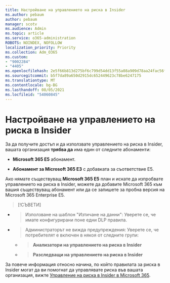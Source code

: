 ```yaml
---
title: Настройване на управлението на риска в Insider
ms.author: pebaum
author: pebaum
manager: scotv
ms.audience: Admin
ms.topic: article
ms.service: o365-administration
ROBOTS: NOINDEX, NOFOLLOW
localization_priority: Priority
ms.collection: Adm_O365
ms.custom:
- "9002284"
- "4405"
ms.openlocfilehash: 2e5f66b813d275bf6c799d54dd13f55a08a909d78aa24fac56f54caf8a0f4f58
ms.sourcegitcommit: b5f7da89a650d2915dc652449623c78be6247175
ms.translationtype: MT
ms.contentlocale: bg-BG
ms.lasthandoff: 08/05/2021
ms.locfileid: "54060845"
---
```

# <a name="set-up-insider-risk-management"></a>Настройване на управлението на риска в Insider

За да получите достъп и да използвате управлението на риска в Insider, вашата организация **трябва да** има един от следните абонаменти:

- **Microsoft 365 E5** абонамент.

- **Абонамент за Microsoft 365 E3** с добавката за съответствие E5.

Ако нямате съществуващ **Microsoft 365 E5** план и искате да изпробвате управлението на риска в Insider, можете да добавите Microsoft 365 към вашия съществуващ абонамент или да се запишете за пробна версия на Microsoft 365 Enterprise E5.

> [!СЪВЕТИ]
- > Използване на шаблон "Изтичане на данни": Уверете се, че имате конфигурирани поне едни DLP правила.
- > Администраторът не вижда предупреждения: Уверете се, че потребителят е включен в някоя от следните групи:
    - >**Анализатори на управлението на риска в Insider**
    - >**Разследващи на управлението на риска в Insider**

За повече информация относно начина, по който правилата за риска в Insider могат да ви помогнат да управлявате риска във вашата организация, вижте [Управление на риска в Insider в Microsoft 365](https://go.microsoft.com/fwlink/?linkid=2123907).
